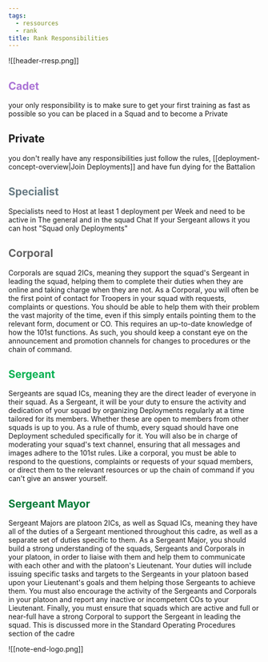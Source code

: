 ```yaml
---
tags:
  - ressources
  - rank
title: Rank Responsibilities
---
```

![[header-rresp.png]]
<h2 style="color:rgb(170, 114, 213)">Cadet</h2>
your only responsibility is to make sure to get your first training as fast as possible so you can be placed in a Squad and to become a Private

 <h2> Private </h2>
you don't really have any responsibilities just follow the rules, [[deployment-concept-overview|Join Deployments]] and have fun dying for the Battalion

<h2 style="color:rgb(103, 122, 131)">Specialist</h2> 
Specialists need to Host at least 1 deployment per Week and need to be active in The general and in the squad Chat If your Sergeant allows it you can host "Squad only Deployments"

<h2 style="color:rgb(99, 99, 99)">Corporal</h2>
Corporals are squad 2ICs, meaning they support the squad's Sergeant in leading the squad, helping them to complete their duties when they are online and taking charge when they are not. As a Corporal, you will often be the first point of contact for Troopers in your squad with requests, complaints or questions. You should be able to help them with their problem the vast majority of the time, even if this simply entails pointing them to the relevant form, document or CO. This requires an up-to-date knowledge of how the 101st functions. As such, you should keep a constant eye on the announcement and promotion channels for changes to procedures or the chain of command.

<h2 style="color:rgb(0, 176, 80)">Sergeant</h2>
Sergeants are squad ICs, meaning they are the direct leader of everyone in their squad. As a Sergeant, it will be your duty to ensure the activity and dedication of your squad by organizing Deployments regularly at a time tailored for its members. Whether these are open to members from other squads is up to you. As a rule of thumb, every squad should have one Deployment scheduled specifically for it. You will also be in charge of moderating your squad's text channel, ensuring that all messages and images adhere to the 101st rules. Like a corporal, you must be able to respond to the questions, complaints or requests of your squad members, or direct them to the relevant resources or up the chain of command if you can't give an answer yourself. 

<h2 style="color:rgb(0, 122, 55)">Sergeant Mayor</h2>
Sergeant Majors are platoon 2ICs, as well as Squad ICs, meaning they have all of the duties of a Sergeant mentioned throughout this cadre, as well as a separate set of duties specific to them. As a Sergeant Major, you should build a strong understanding of the squads, Sergeants and Corporals in your platoon, in order to liaise with them and help them to communicate with each other and with the platoon's Lieutenant. Your duties will include issuing specific tasks and targets to the Sergeants in your platoon based upon your Lieutenant's goals and them helping those Sergeants to achieve them. You must also encourage the activity of the Sergeants and Corporals in your platoon and report any inactive or incompetent COs to your Lieutenant. Finally, you must ensure that squads which are active and full or near-full have a strong Corporal to support the Sergeant in leading the squad. This is discussed more in the Standard Operating Procedures section of the cadre


![[note-end-logo.png]]